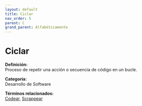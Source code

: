 ```yaml
---
layout: default
title: Ciclar
nav_order: 5
parent: C
grand_parent: Alfabéticamente
---
```


# Ciclar

**Definición:**  
Proceso de repetir una acción o secuencia de código en un bucle.

**Categoría:**  
Desarrollo de Software 
  


**Términos relacionados:**  
[Codear](https://maleniski.github.io/diccionario-angl-tec-mx/docs/alfabeticamente/C/codear.html), [Scrappear](https://maleniski.github.io/diccionario-angl-tec-mx/docs/alfabeticamente/S/scrappear.html)
